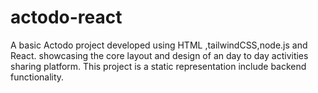 # actodo-react
A basic Actodo project developed using HTML ,tailwindCSS,node.js and React. showcasing the core layout and design of an day to day activities sharing  platform. This project is a static representation include backend functionality.
